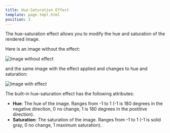 ```yaml
---
title: Hue-Saturation Effect
template: page.tmpl.html
position: 3
---
```


The hue-saturation effect allows you to modify the hue and saturation of the rendered image.

Here is an image without the effect:

<img alt="Image without effect" src="/images/platform/posteffects/without_effects.png"></img>

and the same image with the effect applied and changes to hue and saturation:

<img alt="Image with effect" src="/images/platform/posteffects/with_hue_saturation.png"></img>

The built-in hue-saturation effect has the following attributes:
* **Hue**: The hue of the image. Ranges from -1 to 1 (-1 is 180 degrees in the negative direction, 0 no change, 1 is 180 degrees in the postitive direction).
* **Saturation**: The saturation of the image. Ranges from -1 to 1 (-1 is solid gray, 0 no change, 1 maximum saturation).